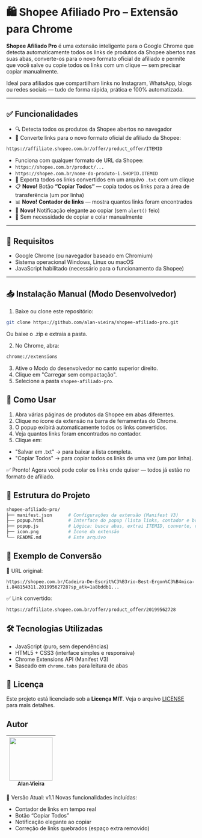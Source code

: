 # 🛍️ Shopee Afiliado Pro – Extensão para Chrome

**Shopee Afiliado Pro** é uma extensão inteligente para o Google Chrome que detecta automaticamente todos os links de produtos da Shopee abertos nas suas abas, converte-os para o novo formato oficial de afiliado e permite que você salve ou copie todos os links com um clique — sem precisar copiar manualmente.

Ideal para afiliados que compartilham links no Instagram, WhatsApp, blogs ou redes sociais — tudo de forma rápida, prática e 100% automatizada.

---

## ✅ Funcionalidades

- 🔍 Detecta todos os produtos da Shopee abertos no navegador
- 🔗 Converte links para o novo formato oficial de afiliado da Shopee:

```bash
https://affiliate.shopee.com.br/offer/product_offer/ITEMID
```
- Funciona com qualquer formato de URL da Shopee:
- `https://shopee.com.br/product/...`
- `https://shopee.com.br/nome-do-produto-i.SHOPID.ITEMID`
- 💾 Exporta todos os links convertidos em um arquivo `.txt` com um clique
- 📋 **Novo!** Botão **“Copiar Todos”** — copia todos os links para a área de transferência (um por linha)
- 📊 **Novo!** **Contador de links** — mostra quantos links foram encontrados
- 🎯 **Novo!** Notificação elegante ao copiar (sem `alert()` feio)
- 🚫 Sem necessidade de copiar e colar manualmente

---

## 🧰 Requisitos

- Google Chrome (ou navegador baseado em Chromium)
- Sistema operacional Windows, Linux ou macOS
- JavaScript habilitado (necessário para o funcionamento da Shopee)

---

## 📥 Instalação Manual (Modo Desenvolvedor)

1. Baixe ou clone este repositório:

 ```bash
git clone https://github.com/alan-vieira/shopee-afiliado-pro.git
 ```
Ou baixe o .zip e extraia a pasta.

2. No Chrome, abra:

```bash
chrome://extensions
```

3. Ative o Modo do desenvolvedor no canto superior direito.
4. Clique em "Carregar sem compactação".
5. Selecione a pasta `shopee-afiliado-pro`.

## 🚀 Como Usar

1. Abra várias páginas de produtos da Shopee em abas diferentes.
2. Clique no ícone da extensão na barra de ferramentas do Chrome.
3. O popup exibirá automaticamente todos os links convertidos.
4. Veja quantos links foram encontrados no contador.
5. Clique em:
  - "Salvar em .txt" → para baixar a lista completa.
  - "Copiar Todos" → para copiar todos os links de uma vez (um por linha).

✅ Pronto! Agora você pode colar os links onde quiser — todos já estão no formato de afiliado.

## 📁 Estrutura do Projeto

```bash
shopee-afiliado-pro/
├── manifest.json      # Configurações da extensão (Manifest V3)
├── popup.html         # Interface do popup (lista links, contador e botões)
├── popup.js           # Lógica: busca abas, extrai ITEMID, converte, copia e salva
├── icon.png           # Ícone da extensão
└── README.md          # Este arquivo
```

## 🧠 Exemplo de Conversão

🔗 URL original:
```bush
https://shopee.com.br/Cadeira-De-Escrit%C3%B3rio-Best-Ergon%C3%B4mica-i.848154311.20199562728?sp_atk=1a8bddb1...
```

✅ Link convertido:
```bush
https://affiliate.shopee.com.br/offer/product_offer/20199562728
```

## 🛠️ Tecnologias Utilizadas
- JavaScript (puro, sem dependências)
- HTML5 + CSS3 (interface simples e responsiva)
- Chrome Extensions API (Manifest V3)
- Baseado em `chrome.tabs` para leitura de abas

## 📝 Licença
Este projeto está licenciado sob a **Licença MIT**.
Veja o arquivo [LICENSE](https://github.com/alan-vieira/shopee-afiliado-pro/tree/main?tab=MIT-1-ov-file) para mais detalhes.

## Autor

| [<img src="https://avatars.githubusercontent.com/alan-vieira" width=115><br><sub>Alan Vieira</sub>](https://github.com/alan-vieira) |
| :---: |

🚀 Versão Atual: v1.1
Novas funcionalidades incluídas:

- Contador de links em tempo real
- Botão “Copiar Todos”
- Notificação elegante ao copiar
- Correção de links quebrados (espaço extra removido)